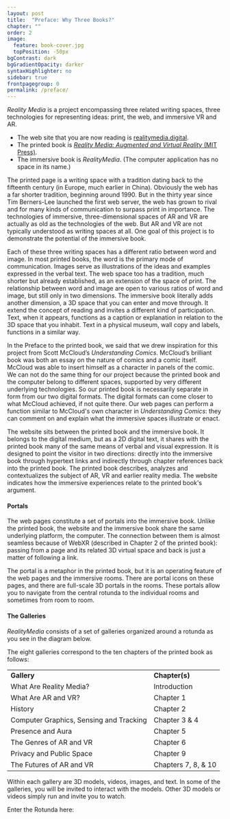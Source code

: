 ```yaml
---
layout: post
title:  "Preface: Why Three Books?"
chapter: ""
order: 2
image:
  feature: book-cover.jpg
  topPosition: -50px
bgContrast: dark
bgGradientOpacity: darker
syntaxHighlighter: no
sidebar: true
frontpagegroup: 0
permalink: /preface/
---
```

*Reality Media* is a project encompassing three related writing spaces, three technologies for representing ideas: print, the web, and immersive VR and AR. 
 
* The web site that you are now reading is <a href="{{site.baseurl}}">realitymedia.digital</a>.
* The printed book is <a href="https://mitpress.mit.edu/books/reality-media">*Reality Media: Augmented and Virtual Reality* (MIT Press)</a>.
* The immersive book is *RealityMedia*. (The computer application has no space in its name.)

The printed page is a writing space with a tradition dating back to the fifteenth century (in Europe, much earlier in China). Obviously the web has a far shorter tradition, beginning around 1990. But in the thirty year since Tim Berners-Lee launched the first web server, the web has grown to rival and for many kinds of communication to surpass print in importance. The technologies of immersive, three-dimensional spaces of AR and VR are actually as old as the technologies of the web. But AR and VR are not typically understood as writing spaces at all. One goal of this project is to demonstrate the potential of the immersive book. 

Each of these three writing spaces has a different ratio between word and image. In most printed books, the word is the primary mode of communication. Images serve as illustrations of the ideas and examples expressed in the verbal text. The web space too has a tradition, much shorter but already established, as an extension of the space of print. The relationship between word and image are open to various ratios of word and image, but still only in two dimensions. The immersive book literally adds another dimension, a 3D space that you can enter and move through. It extend the concept of reading and invites a different kind of participation. Text, when it appears, functions as a caption or explanation in relation to the 3D space that you inhabit.  Text in a physical museum, wall copy and labels, functions in a similar way.  

In the Preface to the printed book, we said that we drew inspiration for this project from Scott McCloud’s <i>Understanding Comics</i>. McCloud’s brilliant book was both an essay on the nature of comics and a comic itself. McCloud was able to insert himself as a character in panels of the comic. We can not do the same thing for our project because the printed book and the computer belong to different spaces, supported by very different underlying technologies. So our printed book is necessarily separate in form from our two digital formats. The digital formats can come closer to what McCloud achieved, if not quite there. Our web pages can perform a function similar to McCloud's own character in <i>Understanding Comics</i>: they can comment on and explain what the immersive spaces illustrate or enact. 

The website sits between the printed book and the immersive book. It belongs to the digital medium, but as a 2D digital text, it shares with the printed book many of the same means of verbal and visual expression. It is designed to point the visitor in two directions: directly into the immersive book through hypertext links and indirectly through chapter references back into the printed book. The printed book describes, analyzes and contextualizes the subject of AR, VR and earlier reality media. The website indicates how the immersive experiences relate to the printed book's argument. 

#### Portals
The web pages constitute a set of portals into the immersive book. Unlike the printed book, the website and the immersive book share the same underlying platform, the computer. The connection between them is almost seamless because of WebXR (described in Chapter 2 of the printed book): passing from a page and its related 3D virtual space and back is just a matter of following a link. 

The portal is a metaphor in the printed book, but it is an operating feature of the web pages and the immersive rooms. There are portal icons on these pages, and there are full-scale 3D portals in the rooms. These portals allow you to navigate from the central rotunda to the individual rooms and sometimes from room to room. 

#### The Galleries

*RealityMedia* consists of a set of galleries organized around a rotunda as you see in the diagram below. 

<div class="img img--fullContainer img--20xLeading" style="background-image: url({{ site.baseurl_book_img }}realitymediamap.jpg);"></div>

The eight galleries correspond to the ten chapters of the printed book as follows:

<table style="width:100%">
  <tr>
    <td><b>Gallery</b></td>
    <td><b>Chapter(s)</b></td>
  </tr>
  <tr>
    <td>What Are Reality Media?</td>
    <td>Introduction</td>
  </tr>
  <tr>
    <td>What Are AR and VR?</td>
    <td>Chapter 1</td>
  </tr>
  <tr>
    <td>History</td>
    <td>Chapter 2</td>
  </tr>
  <tr>
    <td>Computer Graphics, Sensing and Tracking</td>
    <td>Chapter 3 & 4</td>
  </tr>
  <tr>
    <td>Presence and Aura</td>
    <td>Chapter 5</td>
  </tr>
  <tr>
    <td>The Genres of AR and VR</td>
    <td>Chapter 6</td>
  </tr>
  <tr>
    <td>Privacy and Public Space</td>
    <td>Chapter 9</td>
  </tr>
  <tr>
    <td>The Futures of AR and VR</td>
    <td>Chapters 7, 8, & 10</td>
  </tr>
</table>



Within each gallery are 3D models, videos, images, and text. In some of the galleries, you will be invited to interact with the models. Other 3D models or videos simply run and invite you to watch. 

Enter the Rotunda here: <a class="xrlink" room="0" waypoint="start"> </a>